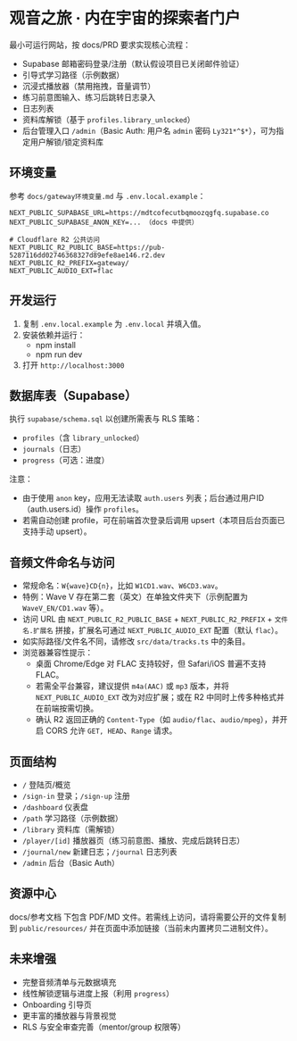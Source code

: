 # 观音之旅 · 内在宇宙的探索者门户

最小可运行网站，按 docs/PRD 要求实现核心流程：
- Supabase 邮箱密码登录/注册（默认假设项目已关闭邮件验证）
- 引导式学习路径（示例数据）
- 沉浸式播放器（禁用拖拽，音量调节）
- 练习前意图输入、练习后跳转日志录入
- 日志列表
- 资料库解锁（基于 `profiles.library_unlocked`）
- 后台管理入口 `/admin`（Basic Auth: 用户名 `admin` 密码 `Ly321*^$*`），可为指定用户解锁/锁定资料库

## 环境变量

参考 `docs/gateway环境变量.md` 与 `.env.local.example`：

```
NEXT_PUBLIC_SUPABASE_URL=https://mdtcofecutbqmoozqgfq.supabase.co
NEXT_PUBLIC_SUPABASE_ANON_KEY=... （docs 中提供）

# Cloudflare R2 公共访问
NEXT_PUBLIC_R2_PUBLIC_BASE=https://pub-5287116dd02746368327d89efe8ae146.r2.dev
NEXT_PUBLIC_R2_PREFIX=gateway/
NEXT_PUBLIC_AUDIO_EXT=flac
```

## 开发运行

1. 复制 `.env.local.example` 为 `.env.local` 并填入值。
2. 安装依赖并运行：
   - npm install
   - npm run dev
3. 打开 `http://localhost:3000`

## 数据库表（Supabase）

执行 `supabase/schema.sql` 以创建所需表与 RLS 策略：
- `profiles`（含 `library_unlocked`）
- `journals`（日志）
- `progress`（可选：进度）

注意：
- 由于使用 `anon` key，应用无法读取 `auth.users` 列表；后台通过用户ID（auth.users.id）操作 `profiles`。
- 若需自动创建 profile，可在前端首次登录后调用 upsert（本项目后台页面已支持手动 upsert）。

## 音频文件命名与访问

- 常规命名：`W{wave}CD{n}`，比如 `W1CD1.wav`、`W6CD3.wav`。
- 特例：Wave V 存在第二套（英文）在单独文件夹下（示例配置为 `WaveV_EN/CD1.wav` 等）。
- 访问 URL 由 `NEXT_PUBLIC_R2_PUBLIC_BASE` + `NEXT_PUBLIC_R2_PREFIX` + `文件名.扩展名` 拼接，扩展名可通过 `NEXT_PUBLIC_AUDIO_EXT` 配置（默认 `flac`）。
- 如实际路径/文件名不同，请修改 `src/data/tracks.ts` 中的条目。
- 浏览器兼容性提示：
  - 桌面 Chrome/Edge 对 FLAC 支持较好，但 Safari/iOS 普遍不支持 FLAC。
  - 若需全平台兼容，建议提供 `m4a(AAC)` 或 `mp3` 版本，并将 `NEXT_PUBLIC_AUDIO_EXT` 改为对应扩展；或在 R2 中同时上传多种格式并在前端按需切换。
  - 确认 R2 返回正确的 `Content-Type`（如 `audio/flac`、`audio/mpeg`），并开启 CORS 允许 `GET, HEAD`、`Range` 请求。

## 页面结构

- `/` 登陆页/概览
- `/sign-in` 登录；`/sign-up` 注册
- `/dashboard` 仪表盘
- `/path` 学习路径（示例数据）
- `/library` 资料库（需解锁）
- `/player/[id]` 播放器页（练习前意图、播放、完成后跳转日志）
- `/journal/new` 新建日志；`/journal` 日志列表
- `/admin` 后台（Basic Auth）

## 资源中心

docs/参考文档 下包含 PDF/MD 文件。若需线上访问，请将需要公开的文件复制到 `public/resources/` 并在页面中添加链接（当前未内置拷贝二进制文件）。

## 未来增强

- 完整音频清单与元数据填充
- 线性解锁逻辑与进度上报（利用 `progress`）
- Onboarding 引导页
- 更丰富的播放器与背景视觉
- RLS 与安全审查完善（mentor/group 权限等）
